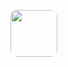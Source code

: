 <!DOCTYPE html>
<html>
<head>
<meta charset="utf-8">
<style>
	img{width:75px; height:75px; -webkit-border-radius:10px; -moz-border-radius:10px; border-radius:10px;}	
	
</style>
<p>
<a href="https://github.com/AVS1508">
<img src="[gudi.jpg](https://media.discordapp.net/attachments/887764078636986378/1000519540142247936/unknown.png)" width="75" height="75" />
</a>
</p>

</head>
</html>
